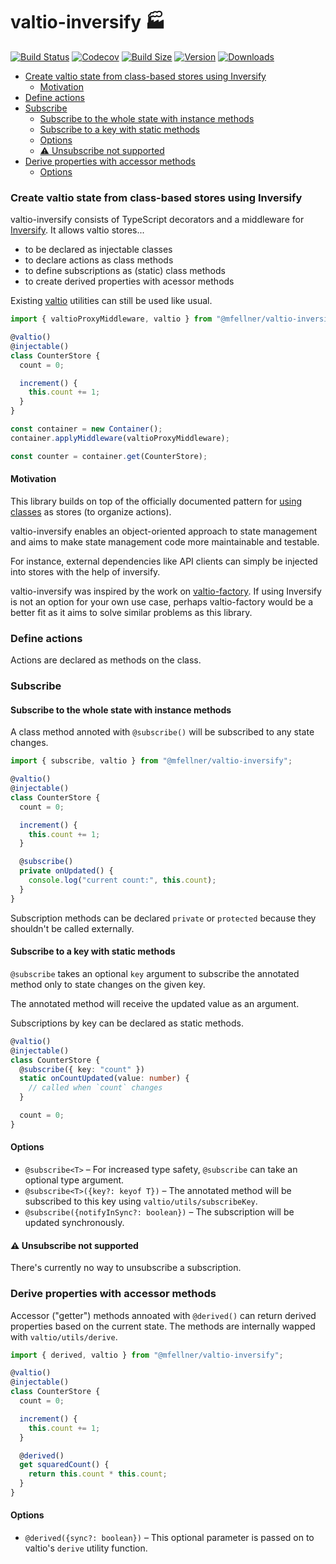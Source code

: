 # valtio-inversify 🏭 <!-- omit in toc -->

[![Build Status](https://img.shields.io/github/workflow/status/mfellner/valtio-inversify/test?style=flat&colorA=000000&colorB=000000)](https://github.com/mfellner/valtio-inversify/actions?query=workflow%3Atest)
[![Codecov](https://img.shields.io/codecov/c/github/mfellner/valtio-inversify?colorA=000000&colorB=000000)](https://app.codecov.io/gh/mfellner/valtio-inversify)
[![Build Size](https://img.shields.io/bundlephobia/minzip/@mfellner/valtio-inversify?label=bundle%20size&style=flat&colorA=000000&colorB=000000)](https://bundlephobia.com/result?p=@mfellner/valtio-inversify)
[![Version](https://img.shields.io/npm/v/@mfellner/valtio-inversify?style=flat&colorA=000000&colorB=000000)](https://www.npmjs.com/package/@mfellner/valtio-inversify)
[![Downloads](https://img.shields.io/npm/dt/@mfellner/valtio-inversify.svg?style=flat&colorA=000000&colorB=000000)](https://www.npmjs.com/package/@mfellner/valtio-inversify)

- [Create valtio state from class-based stores using Inversify](#create-valtio-state-from-class-based-stores-using-inversify)
  - [Motivation](#motivation)
- [Define actions](#define-actions)
- [Subscribe](#subscribe)
  - [Subscribe to the whole state with instance methods](#subscribe-to-the-whole-state-with-instance-methods)
  - [Subscribe to a key with static methods](#subscribe-to-a-key-with-static-methods)
  - [Options](#options)
  - [⚠️ Unsubscribe not supported](#️-unsubscribe-not-supported)
- [Derive properties with accessor methods](#derive-properties-with-accessor-methods)
  - [Options](#options-1)

### Create valtio state from class-based stores using Inversify

valtio-inversify consists of TypeScript decorators and a middleware for [Inversify](https://inversify.io). It allows valtio stores...

- to be declared as injectable classes
- to declare actions as class methods
- to define subscriptions as (static) class methods
- to create derived properties with acessor methods

Existing [valtio](https://github.com/pmndrs/valtio) utilities can still be used like usual.

```ts
import { valtioProxyMiddleware, valtio } from "@mfellner/valtio-inversify";

@valtio()
@injectable()
class CounterStore {
  count = 0;

  increment() {
    this.count += 1;
  }
}

const container = new Container();
container.applyMiddleware(valtioProxyMiddleware);

const counter = container.get(CounterStore);
```

#### Motivation

This library builds on top of the officially documented pattern for [using classes](https://github.com/pmndrs/valtio/wiki/How-to-organize-actions#using-class) as stores (to organize actions).

valtio-inversify enables an object-oriented approach to state management and aims to
make state management code more maintainable and testable.

For instance, external dependencies like API clients can simply be injected into stores
with the help of inversify.

valtio-inversify was inspired by the work on [valtio-factory](http://github.com/mfellner/valtio-factory). If using Inversify is not an option for your own use case,
perhaps valtio-factory would be a better fit as it aims to solve similar problems
as this library.

### Define actions

Actions are declared as methods on the class.

### Subscribe

#### Subscribe to the whole state with instance methods

A class method annoted with `@subscribe()` will be subscribed to any state changes.

```ts
import { subscribe, valtio } from "@mfellner/valtio-inversify";

@valtio()
@injectable()
class CounterStore {
  count = 0;

  increment() {
    this.count += 1;
  }

  @subscribe()
  private onUpdated() {
    console.log("current count:", this.count);
  }
}
```

Subscription methods can be declared `private` or `protected` because they shouldn't be called externally.

#### Subscribe to a key with static methods

`@subscribe` takes an optional `key` argument to subscribe the annotated method
only to state changes on the given key.

The annotated method will receive the updated value as an argument.

Subscriptions by key can be declared as static methods.

```ts
@valtio()
@injectable()
class CounterStore {
  @subscribe({ key: "count" })
  static onCountUpdated(value: number) {
    // called when `count` changes
  }

  count = 0;
}
```

#### Options

- `@subscribe<T>` – For increased type safety, `@subscribe` can take an optional type argument.
- `@subscribe<T>({key?: keyof T})` – The annotated method will be subscribed to this key using `valtio/utils/subscribeKey`.
- `@subscribe({notifyInSync?: boolean})` – The subscription will be updated synchronously.

#### ⚠️ Unsubscribe not supported

There's currently no way to unsubscribe a subscription.

### Derive properties with accessor methods

Accessor ("getter") methods annoated with `@derived()` can return derived properties
based on the current state. The methods are internally wapped with `valtio/utils/derive`.

```ts
import { derived, valtio } from "@mfellner/valtio-inversify";

@valtio()
@injectable()
class CounterStore {
  count = 0;

  increment() {
    this.count += 1;
  }

  @derived()
  get squaredCount() {
    return this.count * this.count;
  }
}
```

#### Options

- `@derived({sync?: boolean})` – This optional parameter is passed on to valtio's `derive` utility function.
